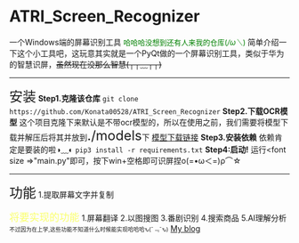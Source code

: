 # ATRI_Screen_Recognizer
一个Windows端的屏幕识别工具
<font size=2 color='green'>哈哈哈没想到还有人来我的仓库(*/ω＼*)</font>
简单介绍一下这个小工具吧，这玩意其实就是一个PyQt做的一个屏幕识别工具，类似于华为的智慧识屏，~~虽然现在没那么智慧(┬┬﹏┬┬)~~

---
 
<font size=5>安装</font>
**Step1.克隆该仓库**
`git clone https://github.com/Konata00528/ATRI_Screen_Recognizer`
**Step2.下载OCR模型**
这个项目克隆下来默认是不带ocr模型的，所以在使用之前，我们需要将模型下载并解压后将其并放到<font size=5>./models</font>下
[模型下载链接](https://wwam.lanzoub.com/ine5I2tf4fri)
**Step3.安装依赖**
依赖肯定是要装的啦◑﹏◐
`pip3 install -r requirements.txt`
**Step4:启动!**
运行<font size =>"main.py"</font>即可，按下win+空格即可识屏捏ο(=•ω＜=)ρ⌒☆

---

<font size=5>功能</font>
1.提取屏幕文字并复制

<font size=4 color=#faff6a>将要实现的功能</font>
1.屏幕翻译
2.以图搜图
3.番剧识别
4.搜索商品
5.AI理解分析
<font size=1>不过因为在上学,这些功能不知道什么时候能实现哈哈哈ԅ(¯﹃¯ԅ)</font>
[My blog](konata.site)
